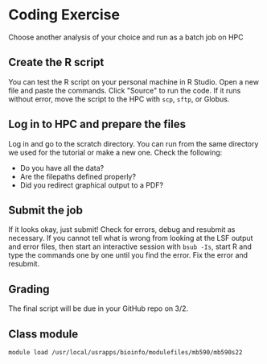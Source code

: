# Coding Exercise

Choose another analysis of your choice and run as a batch job on HPC

## Create the R script
You can test the R script on your personal machine in R Studio.  Open a new file and paste the commands.  Click "Source" to run the code.  If it runs without error, move the script to the HPC with `scp`, `sftp`, or Globus.

## Log in to HPC and prepare the files
Log in and go to the scratch directory.  You can run from the same directory we used for the tutorial or make a new one.  Check the following:
- Do you have all the data?
- Are the filepaths defined properly?
- Did you redirect graphical output to a PDF?

## Submit the job
If it looks okay, just submit!  Check for errors, debug and resubmit as necessary.  If you cannot tell what is wrong from looking at the LSF output and error files, then start an interactive session with `bsub -Is`, start R and type the commands one by one until you find the error.  Fix the error and resubmit.

## Grading
The final script will be due in your GitHub repo on 3/2.

## Class module
```
module load /usr/local/usrapps/bioinfo/modulefiles/mb590/mb590s22
```
